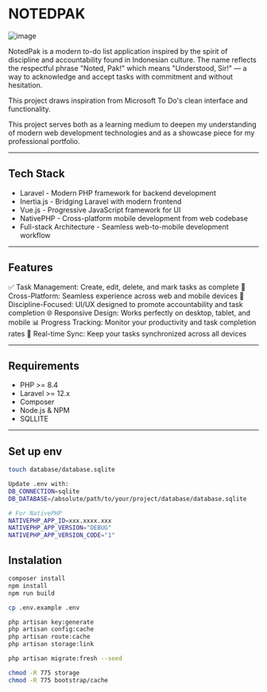 # NOTEDPAK

![image](https://github.com/user-attachments/assets/6d56b119-c986-47c7-a3b4-f091fc5cbfd1)

NotedPak is a modern to-do list application inspired by the spirit of discipline and accountability found in Indonesian culture. The name reflects the respectful phrase "Noted, Pak!" which means "Understood, Sir!" — a way to acknowledge and accept tasks with commitment and without hesitation.

This project draws inspiration from Microsoft To Do's clean interface and functionality.

This project serves both as a learning medium to deepen my understanding of modern web development technologies and as a showcase piece for my professional portfolio.

---

## Tech Stack

- Laravel - Modern PHP framework for backend development
- Inertia.js - Bridging Laravel with modern frontend
- Vue.js - Progressive JavaScript framework for UI
- NativePHP - Cross-platform mobile development from web codebase
- Full-stack Architecture - Seamless web-to-mobile development workflow

---

## Features

✅ Task Management: Create, edit, delete, and mark tasks as complete
📱 Cross-Platform: Seamless experience across web and mobile devices
🎯 Discipline-Focused: UI/UX designed to promote accountability and task completion
🌐 Responsive Design: Works perfectly on desktop, tablet, and mobile
📊 Progress Tracking: Monitor your productivity and task completion rates
🔄 Real-time Sync: Keep your tasks synchronized across all devices

---

## Requirements

- PHP >= 8.4
- Laravel >= 12.x
- Composer
- Node.js & NPM
- SQLLITE

---

## Set up env

```bash
touch database/database.sqlite

Update .env with:
DB_CONNECTION=sqlite
DB_DATABASE=/absolute/path/to/your/project/database/database.sqlite

# For NativePHP
NATIVEPHP_APP_ID=xxx.xxxx.xxx
NATIVEPHP_APP_VERSION="DEBUG"
NATIVEPHP_APP_VERSION_CODE="1"

```

## Instalation

```bash
composer install
npm install
npm run build

cp .env.example .env

php artisan key:generate
php artisan config:cache
php artisan route:cache
php artisan storage:link

php artisan migrate:fresh --seed

chmod -R 775 storage
chmod -R 775 bootstrap/cache
```
